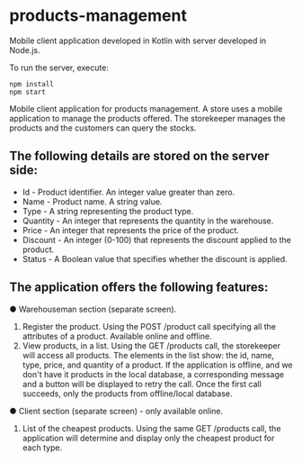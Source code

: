 # products-management
Mobile client application developed in Kotlin with server developed in Node.js.

To run the server, execute:
```
npm install
npm start
```

Mobile client application for products management. A store uses a mobile application to manage the products offered. The storekeeper manages the products and the customers can query the stocks.

## The following details are stored on the server side:
- Id - Product identifier. An integer value greater than zero.
- Name - Product name. A string value.
- Type - A string representing the product type.
- Quantity - An integer that represents the quantity in the warehouse.
- Price - An integer that represents the price of the product.
- Discount - An integer (0-100) that represents the discount applied to the product.
- Status - A Boolean value that specifies whether the discount is applied.

## The application offers the following features:

● Warehouseman section (separate screen).
1. Register the product. Using the POST /product call specifying all the attributes of a product. Available online and offline.
2. View products, in a list. Using the GET /products call, the storekeeper will access all products. The elements in the list show: the id, name, type, price, and quantity of a product. If the application is offline, and we don't have it products in the local database, a corresponding message and a button will be displayed to retry the call. Once the first call succeeds, only the products from offline/local database.

● Client section (separate screen) - only available online.
1. List of the cheapest products. Using the same GET /products call, the application will determine and display only the cheapest product for each type.
